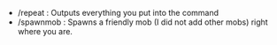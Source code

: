 - /repeat <message>: Outputs everything you put into the command
- /spawnmob <mob>: Spawns a friendly mob (I did not add other mobs) right where you are.
